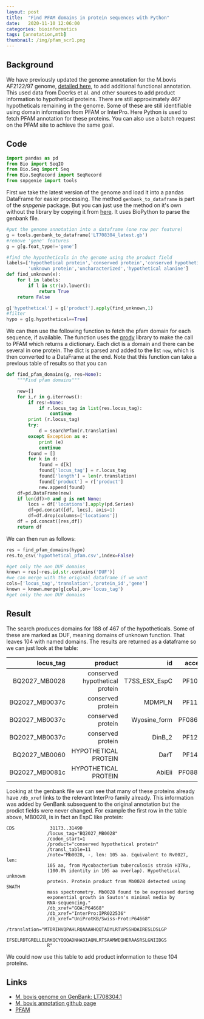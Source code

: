 ```yaml
---
layout: post
title:  "Find PFAM domains in protein sequences with Python"
date:   2020-11-10 12:06:00
categories: bioinformatics
tags: [annotation,mtb]
thumbnail: /img/pfam_scr1.png
---
```


## Background

We have previously updated the genome annotation for the M.bovis AF2122/97 genome, [detailed here](https://www.microbiologyresearch.org/content/journal/acmi/10.1099/acmi.0.000129), to add additional functional annotation. This used data from Doerks et al. and other sources to add product information to hypothetical proteins. There are still approximately 467 hypotheticals remaining in the genome. Some of these are still identifiable using domain information from PFAM or InterPro. Here Python is used to fetch PFAM annotation for these proteins. You can also use a batch request on the PFAM site to achieve the same goal.

## Code

```python
import pandas as pd
from Bio import SeqIO
from Bio.Seq import Seq
from Bio.SeqRecord import SeqRecord
from snpgenie import tools
```

First we take the latest version of the genome and load it into a pandas DataFrame for easier processing. The method `genbank_to_dataframe` is part of the *snpgenie* package. But you can just use the method on it's own without the library by copying it from [here](https://github.com/dmnfarrell/snpgenie/blob/master/snpgenie/tools.py). It uses BioPython to parse the genbank file.

```python
#put the genome annotation into a dataframe (one row per feature)
g = tools.genbank_to_dataframe('LT708304_latest.gb')
#remove 'gene' features
g = g[g.feat_type!='gene']

#find the hypotheticals in the genome using the product field
labels=['hypothetical protein','conserved protein','conserved hypothetical',
        'unknown protein','uncharacterized','hypothetical alanine']
def find_unknown(x):
    for l in labels:
        if l in str(x).lower():           
            return True
    return False

g['hypothetical'] = g['product'].apply(find_unknown,1)
#filter
hypo = g[g.hypothetical==True]
```

We can then use the following function to fetch the pfam domain for each sequence, if available. The function uses the [prody](http://prody.csb.pitt.edu/) library to make the call to PFAM which returns a dictionary. Each dict is a domain and there can be several in one protein. The dict is parsed and added to the list `new`, which is then converted to a DataFrame at the end. Note that this function can take a previous table of results so that you can

```python
def find_pfam_domains(g, res=None):
    """Find pfam domains"""

    new=[]
    for i,r in g.iterrows():
        if res!=None:
            if r.locus_tag in list(res.locus_tag):
                continue
        print (r.locus_tag)
        try:
            d = searchPfam(r.translation)
        except Exception as e:
            print (e)
            continue
        found = []
        for k in d:
            found = d[k]       
            found['locus_tag'] = r.locus_tag
            found['length'] = len(r.translation)
            found['product'] = r['product']
            new.append(found)    
    df=pd.DataFrame(new)
    if len(df)>0 and g is not None:
        locs = df['locations'].apply(pd.Series)
        df=pd.concat([df, locs], axis=1)
        df=df.drop(columns=['locations'])
    df = pd.concat([res,df])
    return df
```

We can then run as follows:

```python
res = find_pfam_domains(hypo)
res.to_csv('hypothetical_pfam.csv',index=False)

#get only the non DUF domains
known = res[~res.id.str.contains('DUF')]
#we can merge with the original dataframe if we want
cols=['locus_tag','translation','protein_id','gene']
known = known.merge(g[cols],on='locus_tag')
#get only the non DUF domains
```

## Result

The search produces domains for 188 of 467 of the hypotheticals. Some of these are marked as DUF, meaning domains of unknown function. That leaves 104 with named domains. The results are returned as a dataframe so we can just look at the table:

|      locus_tag |                        product |            id |  accession | start | end | length |
|---------------:|-------------------------------:|--------------:|-----------:|------:|----:|-------:|
|  BQ2027_MB0028 | conserved hypothetical protein | T7SS_ESX_EspC |  PF10824.8 |     1 |  99 |    105 |
| BQ2027_MB0037c |              conserved protein |       MDMPI_N |  PF11716.8 |    11 | 147 |    257 |
| BQ2027_MB0037c |              conserved protein |  Wyosine_form | PF08608.12 |   183 | 234 |    257 |
| BQ2027_MB0037c |              conserved protein |        DinB_2 |  PF12867.7 |    10 | 165 |    257 |
|  BQ2027_MB0060 |           HYPOTHETICAL PROTEIN |          DarT |  PF14487.6 |    29 | 230 |    230 |
| BQ2027_MB0081c |           HYPOTHETICAL PROTEIN |        AbiEii | PF08843.11 |     9 | 196 |    197 |

Looking at the genbank file we can see that many of these proteins already have `/db_xref` links to the relevant InterPro family already. This information was added by GenBank subsequent to the original annotation but the prodict fields were never changed. For example the first row in the table above, MB0028, is in fact an EspC like protein:

```
CDS             31173..31490
               /locus_tag="BQ2027_MB0028"
               /codon_start=1
               /product="conserved hypothetical protein"
               /transl_table=11
               /note="Mb0028, -, len: 105 aa. Equivalent to Rv0027, len:
               105 aa, from Mycobacterium tuberculosis strain H37Rv,
               (100.0% identity in 105 aa overlap). Hypothetical unknown
               protein. Protein product from Mb0028 detected using SWATH
               mass spectrometry. Mb0028 found to be expressed during
               exponential growth in Sauton's minimal media by
               RNA-sequencing."
               /db_xref="GOA:P64668"
               /db_xref="InterPro:IPR022536"
               /db_xref="UniProtKB/Swiss-Prot:P64668"
               /translation="MTDRIHVQPAHLRQAAAHHQQTADYLRTVPSSHDAIRESLDSLGP
               IFSELRDTGRELLELRKQCYQQQADNHADIAQNLRTSAAMWEQHERAASRSLGNIIDGS
               R"
```

We could now use this table to add product information to these 104 proteins.

## Links

* [M. bovis genome on GenBank: LT708304.1](https://www.ncbi.nlm.nih.gov/nuccore/LT708304.1)
* [M. bovis annotation github page](https://github.com/dmnfarrell/gordon-group/tree/master/mbovis_annotation)
* [PFAM](https://pfam.xfam.org/)

